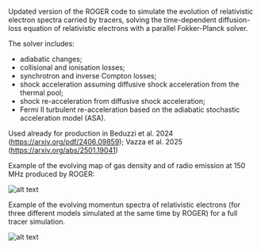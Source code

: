 Updated version of the ROGER code to simulate the evolution of relativistic electron spectra carried by tracers, solving the time-dependent diffusion-loss equation of relativistic electrons with a parallel Fokker-Planck solver. 

The solver includes:

* adiabatic changes;
* collisional and ionisation losses;
* synchrotron and inverse Compton losses;
* shock acceleration assuming diffusive shock acceleration from the thermal pool;
* shock re-acceleration from diffusive shock acceleration;
* Fermi II turbulent re-acceleration based on the adiabatic stochastic acceleration model (ASA).
    

Used already for production in Beduzzi et al. 2024 (https://arxiv.org/pdf/2406.09859); Vazza et al. 2025 (https://arxiv.org/abs/2501.19041)

Example of the evolving map of gas density and of radio emission at 150 MHz produced by ROGER:

<img src="E1_dens_radio1.gif" alt="alt text" width="whatever" height="whatever">

Example of the evolving momentun spectra of relativistic electrons (for three different models simulated at the same time by ROGER) for a full tracer simulation.

<img src="E62_spectra.gif" alt="alt text" width="whatever" height="whatever">
